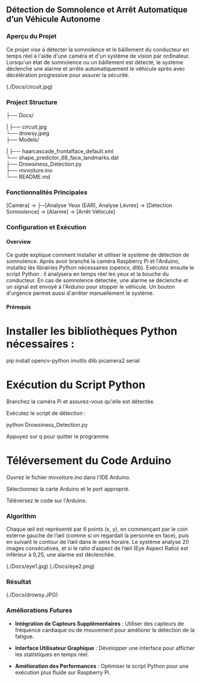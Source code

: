 ## Détection de Somnolence et Arrêt Automatique d’un Véhicule Autonome

### Aperçu du Projet
Ce projet vise à détecter la somnolence et le bâillement du conducteur en temps réel à l'aide d'une caméra et d'un système de vision par ordinateur. Lorsqu'un état de somnolence ou un bâillement est détecté, le système déclenche une alarme et arrête automatiquement le véhicule après avec décélération progressive pour assurer la sécurité.

(./Docs/circuit.jpg)
### Project Structure 
├── Docs/

|   ├── circuit.jpg               
    └── drowsy.jpeg               
├── Models/

|   ├── haarcascade_frontalface_default.xml    
    └── shape_predictor_68_face_landmarks.dat  
├── Drowsiness_Detection.py        
├── mvvoiture.ino                  
└── README.md                  

### Fonctionnalités Principales
[Caméra] → 
    ├─[Analyse Yeux (EAR), Analyse Lèvres] → [Détection Somnolence] → [Alarme] → [Arrêt Véhicule]

### Configuration et Exécution

#### Overview

Ce guide explique comment installer et utiliser le système de détection de somnolence. Après avoir branché la caméra Raspberry Pi et l'Arduino, installez les librairies Python nécessaires (opencv, dlib). Exécutez ensuite le script Python : il analysera en temps réel les yeux et la bouche du conducteur. En cas de somnolence détectée, une alarme se déclenche et un signal est envoyé à l'Arduino pour stopper le véhicule. Un bouton d'urgence permet aussi d'arrêter manuellement le système.

#### Prérequis

# Installer les bibliothèques Python nécessaires :

pip install opencv-python imutils dlib picamera2 serial

# Exécution du Script Python
Branchez la caméra Pi et assurez-vous qu'elle est détectée.

Exécutez le script de détection :

python Drowsiness_Detection.py

Appuyez sur q pour quitter le programme.

# Téléversement du Code Arduino
Ouvrez le fichier mvvoiture.ino dans l'IDE Arduino.

Sélectionnez la carte Arduino et le port approprié.

Téléversez le code sur l'Arduino.

### Algorithm
Chaque œil est représenté par 6 points (x, y), en commençant par le coin externe gauche de l’œil (comme si on regardait la personne en face), puis en suivant le contour de l’œil dans le sens horaire.
Le système analyse 20 images consécutives, et si le ratio d’aspect de l’œil (Eye Aspect Ratio) est inférieur à 0,25, une alarme est déclenchée.

(./Docs/eye1.jpg)
(./Docs/eye2.png)

### Résultat
(./Docs/drowsy.JPG)

### Améliorations Futures
- **Intégration de Capteurs Supplémentaires** : Utiliser des capteurs de fréquence cardiaque ou de mouvement pour améliorer la détection de la fatigue.

- **Interface Utilisateur Graphique** : Développer une interface pour afficher les statistiques en temps réel.

- **Amélioration des Performances** : Optimiser le script Python pour une exécution plus fluide sur Raspberry Pi.
